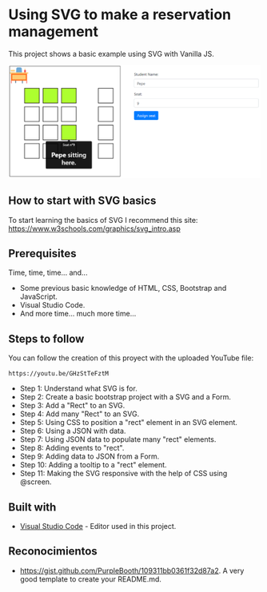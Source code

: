 # Using SVG to make a reservation management

This project shows a basic example using SVG with Vanilla JS.

![alt text](https://github.com/tcrurav/ClassroomSeatsUsingSVG/blob/master/screenshots/screenshot-1.png)

## How to start with SVG basics

To start learning the basics of SVG I recommend this site: https://www.w3schools.com/graphics/svg_intro.asp


## Prerequisites

Time, time, time... and...

* Some previous basic knowledge of HTML, CSS, Bootstrap and JavaScript.
* Visual Studio Code.
* And more time... much more time...

## Steps to follow

You can follow the creation of this proyect with the uploaded YouTube file:

```
https://youtu.be/GHzStTeFztM
```

* Step 1: Understand what SVG is for. 
* Step 2: Create a basic bootstrap project with a SVG and a Form.
* Step 3: Add a "Rect" to an SVG.
* Step 4: Add many "Rect" to an SVG.
* Step 5: Using CSS to position a "rect" element in an SVG element.
* Step 6: Using a JSON with data.
* Step 7: Using JSON data to populate many "rect" elements.
* Step 8: Adding events to "rect".
* Step 9: Adding data to JSON from a Form.
* Step 10: Adding a tooltip to a "rect" element.
* Step 11: Making the SVG responsive with the help of CSS using @screen.

## Built with

* [Visual Studio Code](https://code.visualstudio.com/) - Editor used in this project.

## Reconocimientos

* https://gist.github.com/PurpleBooth/109311bb0361f32d87a2. A very good template to create your README.md.